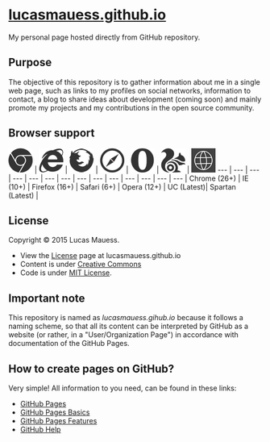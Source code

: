 # [lucasmauess.github.io](http://lucasmauess.github.io/)

My personal page hosted directly from GitHub repository.

## Purpose

The objective of this repository is to gather information about me in a single web page, such as links to my profiles on social networks, information to contact, a blog to share ideas about development (coming soon) and mainly promote my projects and my contributions in the open source community.

## Browser support

![Chrome](images/_chrome.png?raw=true) | ![Internet Explorer](images/_ie.png?raw=true) | ![Firefox](images/_firefox.png?raw=true) | ![Safari](images/_safari.png?raw=true) | ![Opera](images/_opera.png?raw=true) | ![UC Browser](images/_uc.png?raw=true) | ![Spartan](images/_spartan.png?raw=true)
 --- | --- | --- | --- | --- | --- | --- |		 --- | --- | --- | --- | --- | --- | --- |
 Chrome (26+) | IE (10+) | Firefox (16+) | Safari (6+) | Opera (12+) | UC (Latest)| Spartan (Latest) |

## License

Copyright © 2015 Lucas Mauess. 

* View the [License](http://lucasmauess.github.io/license) page at lucasmauess.github.io
* Content is under  [Creative Commons](http://creativecommons.org/licenses/by-nc-sa/4.0/)
* Code is under [MIT License](http://mit-license.org/). 


## Important note

This repository is named as *lucasmauess.gihub.io* because it follows a naming scheme, so that all its content can be interpreted by GitHub as a website (or rather, in a "User/Organization Page") in accordance with documentation of the GitHub Pages.

## How to create pages on GitHub?

Very simple! All information to you need, can be found in these links:

* [GitHub Pages](http://pages.github.com/)
* [GitHub Pages Basics](http://help.github.com/categories/github-pages-basics)
* [GitHub Pages Features](http://help.github.com/categories/github-pages-features)
* [GitHub Help](http://help.github.com/)